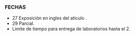  ### FECHAS 
 * 27 Exposición en ingles del aticulo  .
 * 29 Parcial.
 * Limite de tiempo para entrega de laboratorios hasta el 2.  